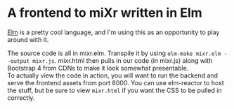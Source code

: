 # A frontend to miXr written in Elm

[Elm](http://elm-lang.org/) is a pretty cool language, and I'm using this as an opportunity to play around with it.

The source code is all in mixr.elm.  Transpile it by using `elm-make mixr.elm --output mixr.js`.
mixr.html then pulls in our code (in mixr.js) along with Bootstrap 4 from CDNs to make it look somewhat presentable.  
To actually view the code in action, you will want to run the backend and serve the frontend assets from port 8000.
You can use elm-reactor to host the stuff, but be sure to view `mixr.html` if you want the CSS to be pulled in correctly.